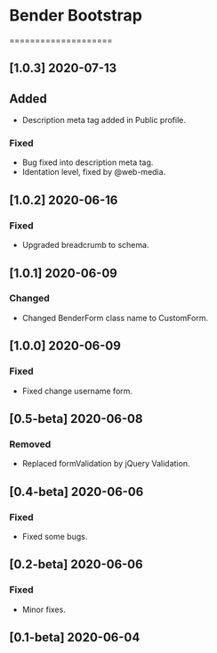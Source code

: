 # Bender Bootstrap
====================

## [1.0.3] 2020-07-13

## Added

- Description meta tag added in Public profile.

### Fixed

- Bug fixed into description meta tag.
- Identation level, fixed by @web-media.

## [1.0.2] 2020-06-16

### Fixed

- Upgraded breadcrumb to schema.

## [1.0.1] 2020-06-09

### Changed

- Changed BenderForm class name to CustomForm.

## [1.0.0] 2020-06-09

### Fixed

- Fixed change username form.

## [0.5-beta] 2020-06-08

### Removed

- Replaced formValidation by jQuery Validation.

## [0.4-beta] 2020-06-06

### Fixed

- Fixed some bugs.

## [0.2-beta] 2020-06-06

### Fixed

- Minor fixes.

## [0.1-beta] 2020-06-04
